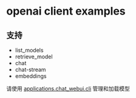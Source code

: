 # openai client examples

## 支持
- list_models
- retrieve_model
- chat 
- chat-stream
- embeddings

请使用 [applications.chat_webui.cli](https://github.com/noooop/zerollama/tree/main/applications/chat_webui#%E5%B8%AE%E5%8A%A9) 管理和加载模型